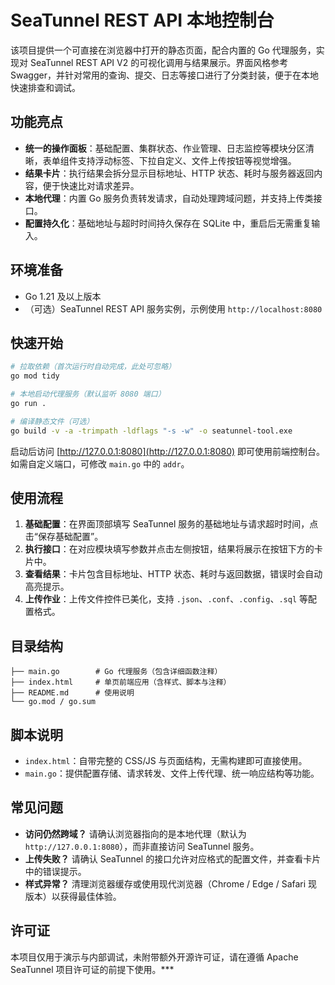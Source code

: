 # SeaTunnel REST API 本地控制台

该项目提供一个可直接在浏览器中打开的静态页面，配合内置的 Go 代理服务，实现对 SeaTunnel REST API V2 的可视化调用与结果展示。界面风格参考 Swagger，并针对常用的查询、提交、日志等接口进行了分类封装，便于在本地快速排查和调试。

## 功能亮点

- **统一的操作面板**：基础配置、集群状态、作业管理、日志监控等模块分区清晰，表单组件支持浮动标签、下拉自定义、文件上传按钮等视觉增强。
- **结果卡片**：执行结果会拆分显示目标地址、HTTP 状态、耗时与服务器返回内容，便于快速比对请求差异。
- **本地代理**：内置 Go 服务负责转发请求，自动处理跨域问题，并支持上传类接口。
- **配置持久化**：基础地址与超时时间持久保存在 SQLite 中，重启后无需重复输入。

## 环境准备

- Go 1.21 及以上版本
- （可选）SeaTunnel REST API 服务实例，示例使用 `http://localhost:8080`

## 快速开始

```bash
# 拉取依赖（首次运行时自动完成，此处可忽略）
go mod tidy

# 本地启动代理服务（默认监听 8080 端口）
go run .

# 编译静态文件（可选）
go build -v -a -trimpath -ldflags "-s -w" -o seatunnel-tool.exe
```

启动后访问 [http://127.0.0.1:8080](http://127.0.0.1:8080) 即可使用前端控制台。如需自定义端口，可修改 `main.go` 中的 `addr`。

## 使用流程

1. **基础配置**：在界面顶部填写 SeaTunnel 服务的基础地址与请求超时时间，点击“保存基础配置”。
2. **执行接口**：在对应模块填写参数并点击左侧按钮，结果将展示在按钮下方的卡片中。
3. **查看结果**：卡片包含目标地址、HTTP 状态、耗时与返回数据，错误时会自动高亮提示。
4. **上传作业**：上传文件控件已美化，支持 `.json`、`.conf`、`.config`、`.sql` 等配置格式。

## 目录结构

```
├── main.go        # Go 代理服务（包含详细函数注释）
├── index.html     # 单页前端应用（含样式、脚本与注释）
├── README.md      # 使用说明
└── go.mod / go.sum
```

## 脚本说明

- `index.html`：自带完整的 CSS/JS 与页面结构，无需构建即可直接使用。
- `main.go`：提供配置存储、请求转发、文件上传代理、统一响应结构等功能。

## 常见问题

- **访问仍然跨域？** 请确认浏览器指向的是本地代理（默认为 `http://127.0.0.1:8080`），而非直接访问 SeaTunnel 服务。
- **上传失败？** 请确认 SeaTunnel 的接口允许对应格式的配置文件，并查看卡片中的错误提示。
- **样式异常？** 清理浏览器缓存或使用现代浏览器（Chrome / Edge / Safari 现版本）以获得最佳体验。

## 许可证

本项目仅用于演示与内部调试，未附带额外开源许可证，请在遵循 Apache SeaTunnel 项目许可证的前提下使用。***

